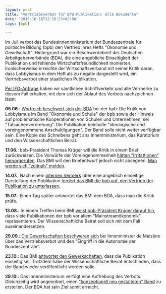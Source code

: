 ```yaml
---
layout: post
title: "Vertriebsverbot für BPB-Publikation: Alle Dokumente"
date: '2015-10-16T12:16:23+02:00'
tags: [bpb]

---
```


Im Juli verbot das Bundesinnenministerium der Bundeszentrale für politische Bildung (bpb) den Vertrieb ihres Hefts "Ökonomie und Gesellschaft". 
Hintergrund war ein Beschwerdebrief der Deutschen Arbeitgeberverbände (BDA), die eine angebliche Einseitigkeit der Publikation und fehlende Wirtschaftsfreundlichkeit monierten. Ironischerweise erreichte der Wirtschaftsverband mit seiner Kritik daran, dass Lobbyismus in dem Heft als zu negativ dargestellt wird, ein Vertriebsverbot einer staatlichen Publikation.

<a href="https://fragdenstaat.de/anfrage/vertriebsverbot-der-sammelpublikation-okonomie-und-gesellschaft/">Per IFG-Anfrage</a> haben wir sämtlichen Schriftverkehr und alle Vermerke zu diesem Fall erhalten, mit dem sich der Ablauf des Verbots nachzeichnen lässt:


<b>05.06.</b>: <a href="https://fragdenstaat.de/files/foi/35866/20150605_bda_bpb.pdf">Wortreich beschwert sich der BDA</a> bei der bpb: Die Kritik von Lobbyismus im Band "Ökonomie und Schule" der bpb sowie der Hinweis auf problematische Kooperationen von Schulen und Unternehmen, sei "Tatsachenverdrehung". Die Publikation beinhalte "ideologische und voreingenommene Anschuldigungen". Der Band solle nicht weiter verfügbar sein. Eine Kopie des Schreibens geht ans Innenministerium, das Kuratorium und den Wissenschaftlichen Beirat.

<b>17.06.</b>: bpb-Präsident Thomas Krüger will die Kritik in einem Brief zurückweisen. Die Vorwürfe der Voreingenommenheit <a href="https://fragdenstaat.de/files/foi/35866/20150617_bpb_bmi.pdf">hätten "Irritattionen" hervorgerufen</a>. Das BMI will den Briefentwurf jedoch nicht absegnen. <a href="https://fragdenstaat.de/files/foi/35866/20150617-2_bmi_bpb.pdf">Man werde sich "zeitnah" melden</a>.

<b>14.07.</b>: Nach einem <a href="https://fragdenstaat.de/files/foi/35866/20150709_bmi_vermerk.pdf">internen Vermerk</a> über eine angeblich einseitige Darstellung der Publikation <a href="https://fragdenstaat.de/files/foi/35866/20150714_bmi_bpb.pdf">fordert das BMI die bpb auf, den Vertrieb der Publikation zu unterlassen</a>. 

<b>15.07.</b>: Einen Tag später antwortet das BMI dem BDA, dass <a hef="https://fragdenstaat.de/files/foi/35866/20150715_bmi_bda.pdf">man die Kritik prüfe</a>.

<b>13.08.</b>: In einem Treffen beim BMI <a href="https://fragdenstaat.de/files/foi/35866/20150813_bmi_ergebnisprotokoll.pdf">weist bpb-Präsident Krüger darauf hin</a>, dass viele Publikationen der bpb vor allem "Mainstreamökonomik" repräsentieren. Der Wissenschaftliche Beirat soll sich mit dem Fall auseinandersetzen.

<b>29.09.</b>: <a href="https://fragdenstaat.de/files/foi/35866/20150929_dgb_bmi.pdf">Die Gewerkschaften beschweren sich</a> bei Innenminister de Maizière über das Vertriebsverbot und den "Eingriff in die Autonomie der Bundeszentrale".

<b>23.10.</b>: Das BMI <a href="https://fragdenstaat.de/files/foi/35866/20151023_bmi_vermerk.pdf">antwortet den Gewerkschaften</a>, dass die Publikation einseitig sei. Trotzdem habe der Wissenschaftliche Beirat entschieden, dass der Band wieder veröffentlicht werden solle.

<b>29.10.</b>: Das Innenministerium verfügt eine Aufhebung des Verbots. Gleichzeitig wird angeordnet, einen <a href="https://fragdenstaat.de/files/foi/35866/20151029_bmi_bpb_erlass.pdf">"konzeptionell neu gestalteten" Band</a> zu erstellen. Der BDA hat sein Ziel somit erreicht.
